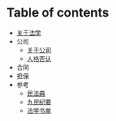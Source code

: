 # Table of contents

* [关于法学](README.md)
* 公司
  * [关于公司](guan-yu-gong-si.md)
  * [人格否认](ren-ge-fou-ren.md)
* 合同
* 担保
* 参考
  * [民法典](min-fa-dian.md)
  * [九民纪要](jiu-min-ji-yao.md)
  * [法学书单](fa-xue-shu-dan.md)